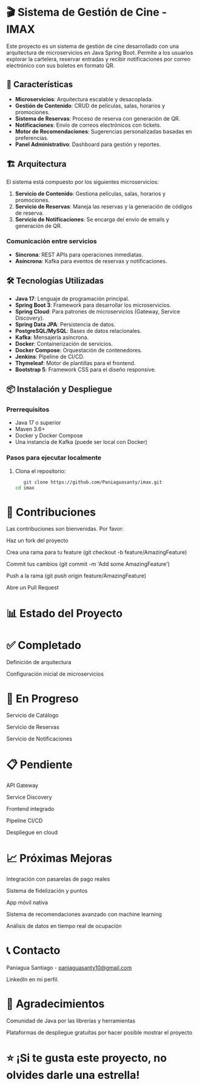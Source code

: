 # 🎬 Sistema de Gestión de Cine - IMAX

Este proyecto es un sistema de gestión de cine desarrollado con una arquitectura de microservicios en Java Spring Boot. Permite a los usuarios explorar la cartelera, reservar entradas y recibir notificaciones por correo electrónico con sus boletos en formato QR.

## 🚀 Características

- **Microservicios**: Arquitectura escalable y desacoplada.
- **Gestión de Contenido**: CRUD de películas, salas, horarios y promociones.
- **Sistema de Reservas**: Proceso de reserva con generación de QR.
- **Notificaciones**: Envío de correos electrónicos con tickets.
- **Motor de Recomendaciones**: Sugerencias personalizadas basadas en preferencias.
- **Panel Administrativo**: Dashboard para gestión y reportes.

## 🏗️ Arquitectura

El sistema está compuesto por los siguientes microservicios:

1. **Servicio de Contenido**: Gestiona películas, salas, horarios y promociones.
2. **Servicio de Reservas**: Maneja las reservas y la generación de códigos de reserva.
3. **Servicio de Notificaciones**: Se encarga del envío de emails y generación de QR.

### Comunicación entre servicios

- **Síncrona**: REST APIs para operaciones inmediatas.
- **Asíncrona**: Kafka para eventos de reservas y notificaciones.

## 🛠️ Tecnologías Utilizadas

- **Java 17**: Lenguaje de programación principal.
- **Spring Boot 3**: Framework para desarrollar los microservicios.
- **Spring Cloud**: Para patrones de microservicios (Gateway, Service Discovery).
- **Spring Data JPA**: Persistencia de datos.
- **PostgreSQL/MySQL**: Bases de datos relacionales.
- **Kafka**: Mensajería asíncrona.
- **Docker**: Containerización de servicios.
- **Docker Compose**: Orquestación de contenedores.
- **Jenkins**: Pipeline de CI/CD.
- **Thymeleaf**: Motor de plantillas para el frontend.
- **Bootstrap 5**: Framework CSS para el diseño responsive.

## 📦 Instalación y Despliegue

### Prerrequisitos

- Java 17 o superior
- Maven 3.6+
- Docker y Docker Compose
- Una instancia de Kafka (puede ser local con Docker)

### Pasos para ejecutar localmente

1. Clona el repositorio:
   ```bash
      git clone https://github.com/Paniaguasanty/imax.git
   cd imax


# 🤝 Contribuciones
Las contribuciones son bienvenidas. Por favor:

Haz un fork del proyecto

Crea una rama para tu feature (git checkout -b feature/AmazingFeature)

Commit tus cambios (git commit -m 'Add some AmazingFeature')

Push a la rama (git push origin feature/AmazingFeature)

Abre un Pull Request

# 📊 Estado del Proyecto
# ✅ Completado
Definición de arquitectura

Configuración inicial de microservicios

# 🚧 En Progreso
Servicio de Catálogo

Servicio de Reservas

Servicio de Notificaciones

# 📋 Pendiente
API Gateway

Service Discovery

Frontend integrado

Pipeline CI/CD

Despliegue en cloud

# 📈 Próximas Mejoras
Integración con pasarelas de pago reales

Sistema de fidelización y puntos

App móvil nativa

Sistema de recomendaciones avanzado con machine learning

Análisis de datos en tiempo real de ocupación

# 📞 Contacto
Paniagua Santiago - paniaguasanty10@gmail.com

LinkedIn en mi perfil.

# 🙏 Agradecimientos
Comunidad de Java por las librerías y herramientas

Plataformas de despliegue gratuitas por hacer posible mostrar el proyecto

# ⭐️ ¡Si te gusta este proyecto, no olvides darle una estrella!

